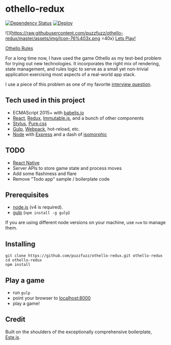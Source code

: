 # othello-redux

[![Dependency Status](https://david-dm.org/puzzfuzz/othello-redux.svg)](https://david-dm.org/puzzfuzz/othello-redux)
[![Deploy](https://www.herokucdn.com/deploy/button.svg)](https://heroku.com/deploy)

![](https://raw.githubusercontent.com/puzzfuzz/othello-redux/master/assets/img/Icon-76%403x.png =40x) [Lets Play!](https://othello-redux.herokuapp.com/)

[Othello Rules](http://www.wikihow.com/Play-Othello)

For a long time now, I have used the game Othello as my test-bed problem for trying out new technologies. It incorporates the right mix of rendering, state management, and rules logic to serve as a small yet non-trivial application exercising most aspects of a real-world app stack.

I use a piece of this problem as one of my favorite [interview question](http://jsfiddle.net/chris_puzzo/0e6xo42r/).

## Tech used in this project


- ECMAScript 2015+ with [babeljs.io](https://babeljs.io/)
- [React](https://facebook.github.io/react/), [Redux](https://github.com/rackt/redux), [Immutable.js](https://facebook.github.io/immutable-js/), and a bunch of other components
- [Stylus](https://learnboost.github.io/stylus/), [Pure.css](http://purecss.io/)
- [Gulp](http://gulpjs.com/), [Webpack](https://webpack.github.io/), hot-reload, etc.
- [Node](https://nodejs.org/en/) with [Express](http://expressjs.com/) and a dash of [isomorphic](http://isomorphic.net/)

## TODO

- [React Native](https://facebook.github.io/react-native/)
- Server APIs to store game state and process moves
- Add some flashiness and flare
- Remove "Todo app" sample / boilerplate code

## Prerequisites

- [node.js](http://nodejs.org) (v4 is required).
- [gulp](http://gulpjs.com/) (`npm install -g gulp`)

If you are using different node versions on your machine, use `nvm` to manage them.
## Installing

```shell
git clone https://github.com/puzzfuzz/othello-redux.git othello-redux
cd othello-redux
npm install
```

## Play a game

- run `gulp`
- point your browser to [localhost:8000](http://localhost:8000)
- play a game!


## Credit

Built on the shoulders of the exceptionally comprehensive boilerplate, [Este.js](https://github.com/este/este).
